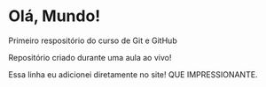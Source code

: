 # Olá, Mundo!
 Primeiro respositório do curso de Git e GitHub

 Repositório criado durante uma aula ao vivo!

Essa linha eu adicionei diretamente no site! QUE IMPRESSIONANTE.
